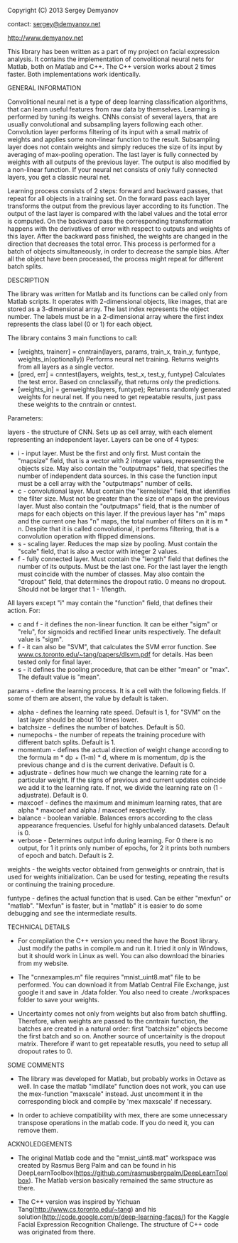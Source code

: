 Copyright (C) 2013 Sergey Demyanov

contact: sergey@demyanov.net

http://www.demyanov.net

This library has been written as a part of my project on facial expression analysis. It contains the implementation of convolitional neural nets for Matlab, both on Matlab and C++. The C++ version works about 2 times faster. Both implementations work identically.

GENERAL INFORMATION

Convolitional neural net is a type of deep learning classification algorithms, that can learn useful features from raw data by themselves. Learning is performed by tuning its weighs. CNNs consist of several layers, that are usually convolutional and subsampling layers following each other. Convolution layer performs filtering of its input with a small matrix of weights and applies some non-linear function to the result. Subsampling layer does not contain weights and simply reduces the size of its input by averaging of max-pooling operation. The last layer is fully connected by weights with all outputs of the previous layer. The output is also modified by a non-linear function. If your neural net consists of only fully connected layers, you get a classic neural net.

Learning process consists of 2 steps: forward and backward passes, that repeat for all objects in a training set. On the forward pass each layer transforms the output from the previous layer according to its function. The output of the last layer is compared with the label values and the total error is computed. On the backward pass the corresponding transformation happens with the derivatives of error with respect to outputs and weights of this layer. After the backward pass finished, the weights are changed in the direction that decreases the total error. This process is performed for a batch of objects simultaneously, in order to decrease the sample bias. After all the object have been processed, the process might repeat for different batch splits.

 
DESCRIPTION

The library was written for Matlab and its functions can be called only from Matlab scripts. It operates with 2-dimensional objects, like images, that are stored as a 3-dimensional array. The last index represents the object number. The labels must be in a 2-dimensional array where the first index represents the class label (0 or 1) for each object.

The library contains 3 main functions to call:

- [weights, trainerr] = cnntrain(layers, params, train_x, train_y, funtype, weights_in(optionally))
Performs neural net training. Returns weights from all layers as a single vector.
- [pred, err] = cnntest(layers, weights, test_x, test_y, funtype)
Calculates the test error. Based on cnnclassify, that returns only the predictions.
- [weights_in] = genweights(layers, funtype);
Returns randomly generated weights for neural net. If you need to get repeatable results, just pass these weights to the cnntrain or cnntest.

Parameters:

layers - the structure of CNN. Sets up as cell array, with each element representing an independent layer. Layers can be one of 4 types:
- i - input layer. Must be the first and only first. Must contain the "mapsize" field, that is a vector with 2 integer values, representing the objects size. May also contain the "outputmaps" field, that specifies the number of independent data sources. In this case the function input must be a cell array with the "outputmaps" number of cells.
- c - convolutional layer. Must contain the "kernelsize" field, that identifies the filter size. Must not be greater than the size of maps on the previous layer. Must also contain the "outputmaps" field, that is the number of maps for each objects on this layer. If the previous layer has "m" maps and the current one has "n" maps, the total number of filters on it is m * n. Despite that it is called convolutional, it performs filtering, that is a convolution operation with flipped dimensions.
- s - scaling layer. Reduces the map size by pooling. Must contain the "scale" field, that is also a vector with integer 2 values.
- f - fully connected layer. Must contain the "length" field that defines the number of its outputs. Must be the last one. For the last layer the length must coincide with the number of classes. May also contain the "dropout" field, that determines the dropout ratio. 0 means no dropout. Should not be larger that 1 - 1/length.

All layers except "i" may contain the "function" field, that defines their action. For:
- c and f - it defines the non-linear function. It can be either "sigm" or "relu", for sigmoids and rectified linear units respectively. The default value is "sigm".
- f - it can also be "SVM", that calculates the SVM error function.
See www.cs.toronto.edu/~tang/papers/dlsvm.pdf for details. Has been tested only for final layer.
- s - it defines the pooling procedure, that can be either "mean" or "max". The default value is "mean". 

params - define the learning process. It is a cell with the following fields. If some of them are absent, the value by default is taken.
- alpha - defines the learning rate speed. Default is 1, for "SVM" on the last layer should be about 10 times lower.
- batchsize - defines the number of batches. Default is 50.
- numepochs - the number of repeats the training procedure with different batch splits. Default is 1.
- momentum - defines the actual direction of weight change according to the formula m * dp + (1-m) * d, where m is momentum, dp is the previous change and d is the current derivative. Default is 0.
- adjustrate - defines how much we change the learning rate for a particular weight. If the signs of previous and current updates coincide we add it to the learning rate. If not, we divide the learning rate on (1 - adjustrate). Default is 0.
- maxcoef - defines the maximum and minimum learning rates, that are alpha * maxcoef and alpha / maxcoef respectively.
- balance - boolean variable. Balances errors according to the class appearance frequencies. Useful for highly unbalanced datasets. Default is 0.
- verbose - Determines output info during learning. For 0 there is no output, for 1 it prints only number of epochs, for 2 it prints both numbers of epoch and batch. Default is 2.

weights - the weights vector obtained from genweights or cnntrain, that is used for weights initialization. Can be used for testing, repeating the results or continuing the training procedure. 

funtype - defines the actual function that is used. Can be either "mexfun" or "matlab". "Mexfun" is faster, but in "matlab" it is easier to do some debugging and see the intermediate results.

TECHNICAL DETAILS

- For compilation the C++ version you need the have the Boost library. Just modify the paths in compile.m and run it. I tried it only in Windows, but it should work in Linux as well. You can also download the binaries from my website.

- The "cnnexamples.m" file requires "mnist_uint8.mat" file to be performed. You can download it from 
Matlab Central File Exchange, just google it and save in ./data folder. You also need to create ./workspaces folder to save your weights.

- Uncertainty comes not only from weights but also from batch shuffling. Therefore, when weights are passed to the cnntrain function, the batches are created in a natural order: first "batchsize" objects become the first batch and so on. Another source of uncertainity is the dropout matrix. Therefore if want to get repeatable resutls, you need to setup all dropout rates to 0.

SOME COMMENTS 

- The library was developed for Matlab, but probably works in Octave as well. In case the matlab "imdilate" function does not work, you can use the mex-function "maxscale" instead. Just uncomment it in the corresponding block and compile by 'mex maxscale' if necessary.

- In order to achieve compatibility with mex, there are some unnecessary transpose operations in the matlab code. If you do need it, you can remove them.

ACKNOLEDGEMENTS

- The original Matlab code and the "mnist_uint8.mat" workspace was created by Rasmus Berg Palm and can be found in his DeepLearnToolbox(https://github.com/rasmusbergpalm/DeepLearnToolbox). The Matlab version basically remained the same structure as there.

- The C++ version was inspired by Yichuan Tang(http://www.cs.toronto.edu/~tang) and his solution(http://code.google.com/p/deep-learning-faces/) for the Kaggle Facial Expression Recognition Challenge. The structure of C++ code was originated from there.
 
